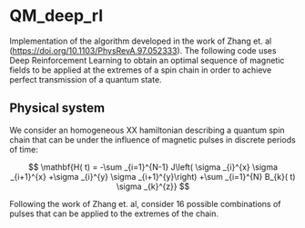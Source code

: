 # QM_deep_rl

Implementation of the algorithm developed in the work of Zhang et. al (https://doi.org/10.1103/PhysRevA.97.052333). 
The following
code uses Deep Reinforcement Learning to obtain an optimal sequence of magnetic fields to be applied at the extremes of a spin chain in order to achieve perfect transmission of a quantum state.

## Physical system

We consider an homogeneous XX hamiltonian describing a quantum spin chain that can be under the influence of magnetic pulses in discrete periods of time:

$$
\mathbf{H( t)  = -\sum _{i=1}^{N-1} J\left( \sigma _{i}^{x} \sigma _{i+1}^{x} +\sigma _{i}^{y} \sigma _{i+1}^{y}\right) +\sum _{i=1}^{N} B_{k}( t) \sigma _{k}^{z}}
$$  

Following the work of Zhang et. al, consider 16 possible combinations of pulses that can be applied to the extremes of the chain. 

